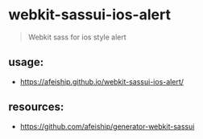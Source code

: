 # webkit-sassui-ios-alert
> Webkit sass for ios style alert

## usage:
+ https://afeiship.github.io/webkit-sassui-ios-alert/

## resources:
+ https://github.com/afeiship/generator-webkit-sassui
